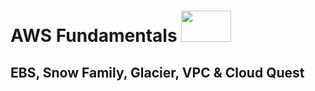 # AWS Fundamentals  <image src="https://user-images.githubusercontent.com/12403699/234434276-e7cdcab8-c594-47a6-8862-7645e5740a2c.png" width="80" height="50">  

## EBS, Snow Family, Glacier, VPC & Cloud Quest
